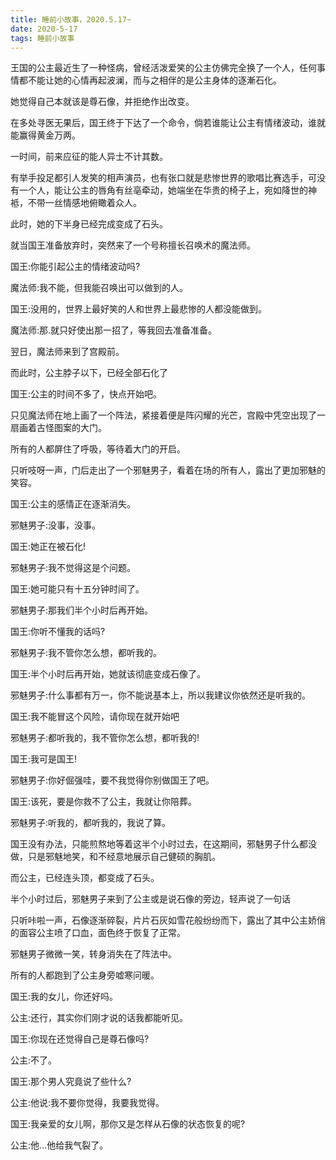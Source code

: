 ```yaml
---
title: 睡前小故事，2020.5.17~
date: 2020-5-17
tags: 睡前小故事
---
```


王国的公主最近生了一种怪病，曾经活泼爱笑的公主仿佛完全换了一个人，任何事情都不能让她的心情再起波澜，而与之相伴的是公主身体的逐漸石化。

她觉得自己本就该是尊石像，并拒绝作出改变。<!-- more -->

在多处寻医无果后，国王终于下达了一个命令，倘若谁能让公主有情绪波动，谁就能赢得黄金万两。

一时间，前来应征的能人异士不计其数。

有举手投足都引人发笑的相声演员，也有张口就是悲惨世界的歌唱比赛选手，可没有一个人，能让公主的唇角有丝亳牵动，她端坐在华贵的椅子上，宛如降世的神袛，不带一丝情感地俯瞰着众人。


此时，她的下半身已经完成变成了石头。

就当国王准备放弃时，突然来了一个号称擅长召唤术的魔法师。

国王:你能引起公主的情绪波动吗?

魔法师:我不能，但我能召唤出可以做到的人。

国王:没用的，世界上最好笑的人和世界上最悲惨的人都没能做到。

魔法师:那.就只好使出那一招了，等我回去准备准备。

翌日，魔法师来到了宫殿前。

而此时，公主脖子以下，已经全部石化了


国王:公主的时间不多了，快点开始吧。

只见魔法师在地上画了一个阵法，紧接着便是阵闪耀的光芒，宫殿中凭空出现了一扇画着古怪图案的大门。

所有的人都屏住了呼吸，等待着大门的开启。

只听吱呀一声，门后走出了一个邪魅男子，看着在场的所有人，露出了更加邪魅的笑容。

国王:公主的感情正在逐渐消失。

邪魅男子:没事，没事。

国王:她正在被石化!


邪魅男子:我不觉得这是个问题。

国王:她可能只有十五分钟时间了。

邪魅男子:那我们半个小时后再开始。

国王:你听不懂我的话吗?

邪魅男子:我不管你怎么想，都听我的。

国王:半个小时后再开始，她就该彻底变成石像了。

邪魅男子:什么事都有万一，你不能说基本上，所以我建议你依然还是听我的。


国王:我不能冒这个风险，请你现在就开始吧

邪魅男子:都听我的，我不管你怎么想，都听我的!

国王:我可是国王!

邪魅男子:你好倔强哇，要不我觉得你别做国王了吧。

国王:该死，要是你救不了公主，我就让你陪葬。

邪魅男子:听我的，都听我的，我说了算。

国王没有办法，只能煎熬地等着这半个小时过去，在这期间，邪魅男子什么都没做，只是邪魅地笑，和不经意地展示自己健硕的胸肌。


而公主，已经连头顶，都变成了石头。

半个小时过后，邪魅男子来到了公主或是说石像的旁边，轻声说了一句话

只听咔啦一声，石像逐渐碎裂，片片石灰如雪花般纷纷而下，露出了其中公主娇俏的面容公主喷了口血，面色终于恢复了正常。

邪魅男子微微一笑，转身消失在了阵法中。

所有的人都跑到了公主身旁嘘寒问暖。

国王:我的女儿，你还好吗。

公主:还行，其实你们刚才说的话我都能听见。


国王:你现在还觉得自己是尊石像吗?

公主:不了。

国王:那个男人究竟说了些什么?

公主:他说:我不要你觉得，我要我觉得。

国王:我亲爱的女儿啊，那你又是怎样从石像的状态恢复的呢?

公主:他...他给我气裂了。